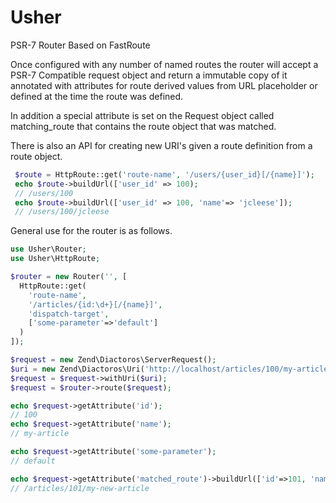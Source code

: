 # Usher
PSR-7 Router Based on FastRoute

Once configured with any number of named routes the router will accept a PSR-7 Compatible request object 
and return a immutable copy of it annotated with attributes for route derived values from URL placeholder 
or defined at the time the route was defined.

In addition a special attribute is set on the Request object called matching_route that contains the
route object that was matched.  

There is also an API for creating new URI's given a route definition from a route object.

```php
 $route = HttpRoute::get('route-name', '/users/{user_id}[/{name}]');
 echo $route->buildUrl(['user_id' => 100);
 // /users/100
 echo $route->buildUrl(['user_id' => 100, 'name'=> 'jcleese']);
 // /users/100/jcleese
```
General use for the router is as follows.

```php
use Usher\Router;
use Usher\HttpRoute;

$router = new Router('', [
  HttpRoute::get(
    'route-name', 
    '/articles/{id:\d+}[/{name}]', 
    'dispatch-target', 
    ['some-parameter'=>'default']
  )
]);

$request = new Zend\Diactoros\ServerRequest();
$uri = new Zend\Diactoros\Uri('http://localhost/articles/100/my-article');
$request = $request->withUri($uri);
$request = $router->route($request);

echo $request->getAttribute('id');
// 100
echo $request->getAttribute('name');
// my-article

echo $request->getAttribute('some-parameter');
// default

echo $request->getAttribute('matched_route')->buildUrl(['id'=>101, 'name'=>'my-new-article']);
// /articles/101/my-new-article
```

